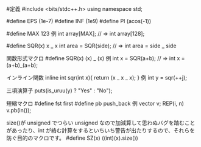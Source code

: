 #定義
#include <bits/stdc++.h>
using namespace std;

#define EPS (1e-7)
#define INF (1e9)
#define PI (acos(-1))

#define MAX 123
例
int array[MAX]; // => int array[128];

#define SQR(x) x _ x
int area = SQR(side); // => int area = side _ side

関数形式マクロ
#define SQR(x) (x) _ (x)
例
int x = SQR(a+b); // => int x = (a+b)_(a+b);

インライン関数
inline int sqr(int x){ return (x _ x _ x); }
例
int y = sqr(++j);

三項演算子
puts(is_uruu(y) ? "Yes" : "No");

短縮マクロ
#define fst first
#define pb push_back
例
vector<int> v;
REP(i, n) v.pb(in());

size()が unsigned でつらい
unsigned なので加減算して思わぬバグを踏むことがあったり、int が絡む計算をするといちいち警告が出たりするので、それらを防ぐ目的のマクロです。
#define SZ(x) ((int)(x).size())
